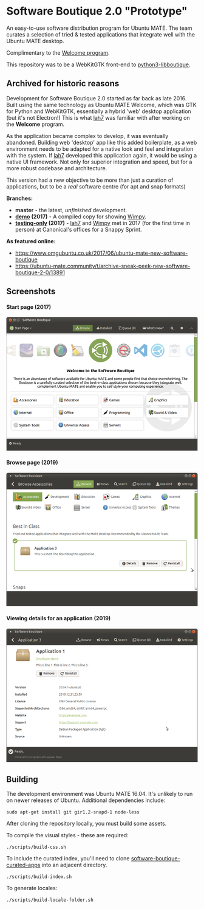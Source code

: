 # Software Boutique 2.0 "Prototype"

An easy-to-use software distribution program for Ubuntu MATE. The team curates
a selection of tried & tested applications that integrate well with the Ubuntu
MATE desktop.

Complimentary to the [Welcome program](https://github.com/ubuntu-mate/ubuntu-mate-welcome).

This repository was to be a WebKitGTK front-end to
[python3-libboutique](https://github.com/ubuntu-mate/python3-libboutique).


## Archived for historic reasons

Development for Software Boutique 2.0 started as far back as late 2016.
Built using the same technology as Ubuntu MATE Welcome, which was
GTK for Python and WebKitGTK, essentially a hybrid 'web' desktop application
(but it's not Electron!) This is what [lah7] was familiar with after working on
the **Welcome** program.

As the application became complex to develop, it was eventually abandoned.
Building web 'desktop' app like this added boilerplate, as a web environment
needs to be adapted for a native look and feel and integration with the system.
If [lah7] developed this application again, it would be
using a native UI framework. Not only for superior integration and speed, but
for a more robust codebase and architecture.

This version had a new objective to be more than just a curation of applications,
but to be a _real_ software centre (for apt and snap formats)


**Branches:**

* **master** - the latest, _unfinished_ development.
* **[demo](https://github.com/lah7/software-boutique-2.0-prototype/tree/demo) (2017)** - A compiled copy for showing [Wimpy].
* **[testing-only](https://github.com/lah7/software-boutique-2.0-prototype/tree/testing-only) (2017)** - [lah7] and [Wimpy] met in 2017 (for the first time in person) at Canonical's offices for a Snappy Sprint.


**As featured online:**

* https://www.omgubuntu.co.uk/2017/06/ubuntu-mate-new-software-boutique
* https://ubuntu-mate.community/t/archive-sneak-peek-new-software-boutique-2-0/13891



## Screenshots

#### Start page (2017)

![Start page (2017)](screenshots/2017.png)

#### Browse page (2019)

![Browse page (2019)](screenshots/2019-1.png)

#### Viewing details for an application (2019)

![Application details (2019)](screenshots/2019-2.png)


## Building

The development environment was Ubuntu MATE 16.04. It's unlikely to run on newer
releases of Ubuntu. Additional dependencies include:

    sudo apt-get install git gir1.2-snapd-1 node-less

After cloning the repository locally, you must build some assets.

To compile the visual styles - these are required:

    ./scripts/build-css.sh

To include the curated index, you'll need to clone
[software-boutique-curated-apps](https://github.com/ubuntu-mate/software-boutique-curated-apps)
into an adjacent directory.

    ./scripts/build-index.sh

To generate locales:

    ./scripts/build-locale-folder.sh


[lah7]: https://github.com/lah7
[Wimpy]: https://github.com/flexiondotorg
